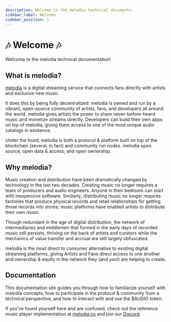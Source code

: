 ```yaml
---
description: Welcome to the melodia technical documents.
sidebar_label: Welcome
sidebar_position: 1
---
```


# 🎶 Welcome 🎶

Welcome to the melodia technical documentation!

## What is melodia?

[melodia](https://melodia.co) is a digital streaming service that connects fans directly with artists and exclusive new music.

It does this by being fully decentralized: melodia is owned and run by a vibrant, open-source community of artists, fans, and developers all around the world. melodia gives artists the power to share never-before-heard music and monetize streams directly. Developers can build their own apps on top of melodia, giving them access to one of the most unique audio catalogs in existence.

Under the hood, melodia is both a protocol & platform built on top of the blockchain (several, in fact) and community run nodes. melodia open source, open data & access, and open ownership.

## Why melodia?

Music creation and distribution have been dramatically changed by technology in the last two decades. Creating music no longer requires a team of producers and audio engineers. Anyone in their bedroom can start with inexpensive software. Similarly, distributing music no longer requires factories that produce physical records and retail relationships for getting those records into stores; music platforms have enabled artists to distribute their own music.

Though redundant in the age of digital distribution, the network of intermediaries and middlemen that formed in the early days of recorded music still persists, thriving on the back of artists and curators while the mechanics of value transfer and accrual are still largely obfuscated.

melodia is the most direct to consumer alternative to existing digital streaming platforms, giving Artists and Fans direct access to one another and ownership & equity in the network they (and you!) are helping to create.

## Documentation

This documentation site guides you through how to familiarize yourself with melodia concepts, how to participate in the protocol & community from a technical perspective, and how to interact with and use the $AUDIO token.

If you've found yourself here and are confused, check out the reference music player implementation at [melodia.co](https://melodia.co) and join our [Discord](https://discord.com/invite/melodia).
